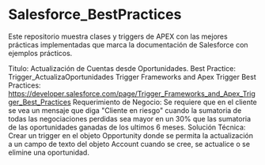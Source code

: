 # Salesforce_BestPractices
Este repositorio muestra clases y triggers de APEX con las mejores prácticas implementadas que marca la documentación de Salesforce con ejemplos prácticos.

Titulo: Actualización de Cuentas desde Oportunidades.
Best Practice: Trigger_ActualizaOportunidades
Trigger Frameworks and Apex Trigger Best Practices: https://developer.salesforce.com/page/Trigger_Frameworks_and_Apex_Trigger_Best_Practices
Requerimiento de Negocio: Se requiere que en el cliente se vea un mensaje que diga "Cliente en riesgo" cuando la sumatoria de todas las negociaciones perdidas sea mayor en un 30% que las sumatoria de las oportunidades ganadas de los ultimos 6 meses.
Solución Técnica: Crear un trigger en el objeto Opportunity donde se permita la actualización a un campo de texto del objeto Account cuando se cree, se actualice o se elimine una oportunidad.